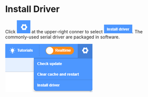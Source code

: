 # Install Driver
Click ![image-20230530152728047](media/image-20230530152728047.png) at the upper-right conner to select ![image-20230530152802530](media/image-20230530152802530.png). The commonly-used serial driver are packaged in software. 

![image-20230530152654664](media/image-20230530152654664.png)






